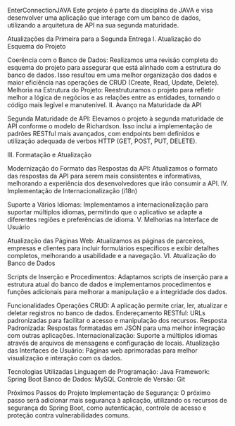 EnterConnectionJAVA
Este projeto é parte da disciplina de JAVA e visa desenvolver uma aplicação que interage com um banco de dados, utilizando a arquitetura de API na sua segunda maturidade.

Atualizações da Primeira para a Segunda Entrega
I. Atualização do Esquema do Projeto

Coerência com o Banco de Dados: Realizamos uma revisão completa do esquema do projeto para assegurar que está alinhado com a estrutura do banco de dados. Isso resultou em uma melhor organização dos dados e maior eficiência nas operações de CRUD (Create, Read, Update, Delete).
Melhoria na Estrutura do Projeto: Reestruturamos o projeto para refletir melhor a lógica de negócios e as relações entre as entidades, tornando o código mais legível e manutenível.
II. Avanço na Maturidade da API

Segunda Maturidade de API: 
Elevamos o projeto à segunda maturidade de API conforme o modelo de Richardson. Isso inclui a implementação de padrões RESTful mais avançados, com endpoints bem definidos e utilização adequada de verbos HTTP (GET, POST, PUT, DELETE).


III. Formatação e Atualização

Modernização do Formato das Respostas da API: 
Atualizamos o formato das respostas da API para serem mais consistentes e informativas, melhorando a experiência dos desenvolvedores que irão consumir a API.
IV. Implementação de Internacionalização (i18n)

Suporte a Vários Idiomas: Implementamos a internacionalização para suportar múltiplos idiomas, permitindo que o aplicativo se adapte a diferentes regiões e preferências de idioma.
V. Melhorias na Interface de Usuário

Atualização das Páginas Web: Atualizamos as páginas de parceiros, empresas e clientes para incluir formulários específicos e exibir detalhes completos, melhorando a usabilidade e a navegação.
VI. Atualização do Banco de Dados

Scripts de Inserção e Procedimentos: 
Adaptamos scripts de inserção para a estrutura atual do banco de dados e implementamos procedimentos e funções adicionais para melhorar a manipulação e a integridade dos dados.

Funcionalidades
Operações CRUD: A aplicação permite criar, ler, atualizar e deletar registros no banco de dados.
Endereçamento RESTful: URLs padronizadas para facilitar o acesso e manipulação dos recursos.
Resposta Padronizada: Respostas formatadas em JSON para uma melhor integração com outras aplicações.
Internacionalização: Suporte a múltiplos idiomas através de arquivos de mensagens e configuração de locais.
Atualização das Interfaces de Usuário: Páginas web aprimoradas para melhor visualização e interação com os dados.

Tecnologias Utilizadas
Linguagem de Programação: Java
Framework: Spring Boot
Banco de Dados: MySQL
Controle de Versão: Git

Próximos Passos do Projeto
Implementação de Segurança: O próximo passo será adicionar mais segurança à aplicação, utilizando os recursos de segurança do Spring Boot, como autenticação, controle de acesso e proteção contra vulnerabilidades comuns.
